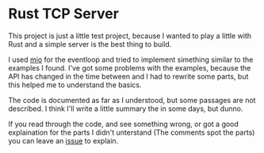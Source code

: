 # Rust TCP Server #

This project is just a little test project, because I wanted to play a little with Rust
and a simple server is the best thing to build.

I used [mio](https://github.com/carllerche/mio) for the eventloop and tried to implement
simething similar to the examples I found. I've got some problems with the examples,
because the API has changed in the time between and I had to rewrite some parts, but this
helped me to understand the basics.

The code is documented as far as I understood, but some passages are not described. I think
I'll write a little summary the in some days, but dunno.

If you read through the code, and see something wrong, or got a good explaination for the parts
I didn't unterstand (The comments spot the parts) you can leave an [issue](https://github.com/sateffen/rust-tcp-server/issues)
to explain.